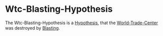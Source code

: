 # Wtc-Blasting-Hypothesis

The Wtc-Blasting-Hypothesis is a [Hypothesis](600028.md), that the [World-Trade-Center](404.md) was destroyed by [Blasting](404.md).
